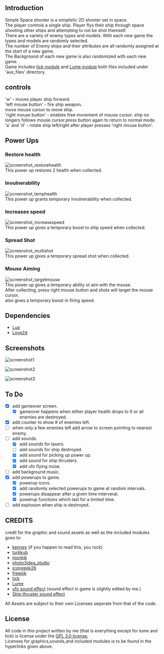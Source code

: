 ## Introduction  
   Simple Space shooter is a simplistic 2D shooter set in space.  
   The player controls a single ship. Player flys their ship through space shooting other ships and attempting to not be shot themself.  
   There are a variety of enemy types and models. With each new game the types and models are randomly selected.  
   The number of Enemy ships and their attributes are all randomly assigned at the start of a new game.  
   The Background of each new game is also randomized with each new game.  
   Game includes [tick module](https://github.com/rxi/tick) and [Lume module](https://github.com/rxi/lume) both files included under 'aux_files' directory.  


## controls  
'w' - moves player ship forward.  
'left mouse button' - fire ship weapon.  
move mouse cursor to move ship.  
'right mouse button' - enables free movement of mouse cursor. ship no longers follows mouse cursor.press button again to return to normal mode.  
'a' and 'd' - rotate ship left/right after player presses 'right mouse button'.  

## Power Ups  

### Restore health  
![screenshot_restorehealth](/assets/img/power_ups/restore_health_powerup.png)  
This power up restores 2 health when collected.  

### Invulnerability  
![screenshot_temphealth](/assets/img/power_ups/temp_health_powerup.png)  
This power up grants temporary invulnerability when collected.  

### Increases speed  
![screenshot_increasespeed](/assets/img/power_ups/speed_boost_powerup.png)  
This power up gives a temporary boost to ship speed when collected.  

### Spread Shot  
![screenshot_multishot](/assets/img/power_ups/multi_shot_powerup.png)  
This power up gives a temporary spread shot when collected. 

### Mouse Aiming  
![screenshot_targetmouse](/assets/img/power_ups/target_mouse_powerup.png)  
This power up gives a temporary ability ot aim with the mouse.  
After collecting, press right mouse button and shots will target the mouse cursor.  
also gives a temporary boost in firing speed.   

## Dependencies   
- [Lua](https://www.lua.org/)  
- [Love2d](https://love2d.org/)  


## Screenshots  
  ![screenshot1](/assets/img/screenshots/screenshot_1.png)  

  ![screenshot2](/assets/img/screenshots/screenshot_2.png)  

  ![screenshot3](/assets/img/screenshots/screenshot_3.png)  

## To Do 
- [x] add gameover screen.  
    - [x] gameover happens when either player health drops to 0 or all enemies are destroyed.  
- [x] add counter to show # of enemies left.  
- [ ] when only a few enemies left add arrow to screen pointing to nearest enemy.  
- [ ] add sounds.  
    - [x] add sounds for lasers.  
    - [ ] add sounds for ship destroyed.  
    - [x] add sound for picking up power up.  
    - [x] add sound for ship thrusters.  
    - [x] add ufo flying noise.  
- [ ] add background music.  
- [x] add powerups to game.   
    - [x] powerup icons.  
    - [x] add randomly selected powerups to game at random intervals.  
    - [x] powerups disappear after a given time interveral.  
    - [x] powerup functions which last for a limited time.  
- [ ] add explosion when ship is destroyed.  

## CREDITS  
credit for the graphic and sound assets as well as the included modules goes to:  
- [kenney](https://kenney.nl/) (if you happen to read this, you rock)  
- [turkkub](https://www.flaticon.com/packs/universe-28?word=space)  
- [monkik](https://www.flaticon.com/packs/space-85?word=space)  
- [photo3idea_studio](https://www.flaticon.com/packs/space-126?word=space)  
- [icongeek26](https://www.flaticon.com/packs/space-230?word=space)  
- [freepik](https://www.flaticon.com/packs/space-elements?word=space&k=1609880618970)  
- [tick](https://github.com/rxi/tick)
- [Lume](https://github.com/rxi/lume)
- [ufo sound effect](https://soundbible.com/146-UFO-Exit.html) (sound effect in game is slightly edited by me.)  
- [Ship thruster sound effect](https://soundbible.com/1492-Rocket-Thrusters.html)  

All Assets are subject to their own Licenses seperate from that of the code.  
    
## License  
All code in this project written by me (that is everything except for lume and tick) is license under the [GPL 3.0 license.](https://www.gnu.org/licenses/gpl-3.0.en.html)  
Licenses for graphics,sounds,and included modules is to be found in the hyperlinks given above.  
